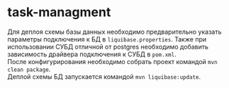 # task-managment

Для деплоя схемы базы данных необходимо предварительно указать параметры подключения к БД в `liquibase.properties`. 
Также при использовании СУБД отличной от postgres необходимо добавить зависимость драйвера подключения к СУБД в `pom.xml`.   
После конфигурирования необходимо собрать проект командой `mvn clean package`.    
Деплой схемы БД запускается командой `mvn liquibase:update`.